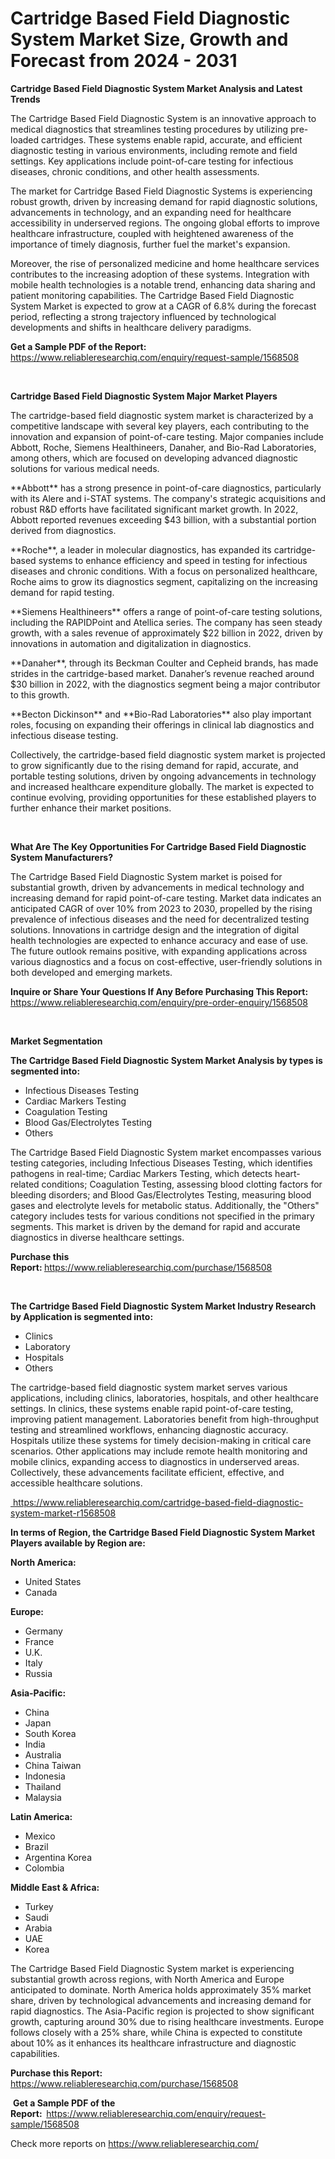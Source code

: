 <p><h1>Cartridge Based Field Diagnostic System Market Size, Growth and Forecast from 2024 - 2031</h1></p><p><strong>Cartridge Based Field Diagnostic System Market Analysis and Latest Trends</strong></p>
<p><p>The Cartridge Based Field Diagnostic System is an innovative approach to medical diagnostics that streamlines testing procedures by utilizing pre-loaded cartridges. These systems enable rapid, accurate, and efficient diagnostic testing in various environments, including remote and field settings. Key applications include point-of-care testing for infectious diseases, chronic conditions, and other health assessments. </p><p>The market for Cartridge Based Field Diagnostic Systems is experiencing robust growth, driven by increasing demand for rapid diagnostic solutions, advancements in technology, and an expanding need for healthcare accessibility in underserved regions. The ongoing global efforts to improve healthcare infrastructure, coupled with heightened awareness of the importance of timely diagnosis, further fuel the market's expansion. </p><p>Moreover, the rise of personalized medicine and home healthcare services contributes to the increasing adoption of these systems. Integration with mobile health technologies is a notable trend, enhancing data sharing and patient monitoring capabilities. The Cartridge Based Field Diagnostic System Market is expected to grow at a CAGR of 6.8% during the forecast period, reflecting a strong trajectory influenced by technological developments and shifts in healthcare delivery paradigms.</p></p>
<p><strong>Get a Sample PDF of the Report:&nbsp;</strong> <a href="https://www.reliableresearchiq.com/enquiry/request-sample/1568508?utm_campaign=1144&utm_medium=2&utm_source=Github&utm_content=ia&utm_term=28122024&utm_id=cartridge-based-field-diagnostic-system">https://www.reliableresearchiq.com/enquiry/request-sample/1568508</a></p>
<p>&nbsp;</p>
<p><strong>Cartridge Based Field Diagnostic System Major Market Players</strong></p>
<p><p>The cartridge-based field diagnostic system market is characterized by a competitive landscape with several key players, each contributing to the innovation and expansion of point-of-care testing. Major companies include Abbott, Roche, Siemens Healthineers, Danaher, and Bio-Rad Laboratories, among others, which are focused on developing advanced diagnostic solutions for various medical needs.</p><p>**Abbott** has a strong presence in point-of-care diagnostics, particularly with its Alere and i-STAT systems. The company's strategic acquisitions and robust R&D efforts have facilitated significant market growth. In 2022, Abbott reported revenues exceeding $43 billion, with a substantial portion derived from diagnostics.</p><p>**Roche**, a leader in molecular diagnostics, has expanded its cartridge-based systems to enhance efficiency and speed in testing for infectious diseases and chronic conditions. With a focus on personalized healthcare, Roche aims to grow its diagnostics segment, capitalizing on the increasing demand for rapid testing.</p><p>**Siemens Healthineers** offers a range of point-of-care testing solutions, including the RAPIDPoint and Atellica series. The company has seen steady growth, with a sales revenue of approximately $22 billion in 2022, driven by innovations in automation and digitalization in diagnostics.</p><p>**Danaher**, through its Beckman Coulter and Cepheid brands, has made strides in the cartridge-based market. Danaher’s revenue reached around $30 billion in 2022, with the diagnostics segment being a major contributor to this growth.</p><p>**Becton Dickinson** and **Bio-Rad Laboratories** also play important roles, focusing on expanding their offerings in clinical lab diagnostics and infectious disease testing.</p><p>Collectively, the cartridge-based field diagnostic system market is projected to grow significantly due to the rising demand for rapid, accurate, and portable testing solutions, driven by ongoing advancements in technology and increased healthcare expenditure globally. The market is expected to continue evolving, providing opportunities for these established players to further enhance their market positions.</p></p>
<p>&nbsp;</p>
<p><strong>What Are The Key Opportunities For Cartridge Based Field Diagnostic System Manufacturers?</strong></p>
<p><p>The Cartridge Based Field Diagnostic System market is poised for substantial growth, driven by advancements in medical technology and increasing demand for rapid point-of-care testing. Market data indicates an anticipated CAGR of over 10% from 2023 to 2030, propelled by the rising prevalence of infectious diseases and the need for decentralized testing solutions. Innovations in cartridge design and the integration of digital health technologies are expected to enhance accuracy and ease of use. The future outlook remains positive, with expanding applications across various diagnostics and a focus on cost-effective, user-friendly solutions in both developed and emerging markets.</p></p>
<p><strong>Inquire or Share Your Questions If Any Before Purchasing This Report:</strong> <a href="https://www.reliableresearchiq.com/enquiry/pre-order-enquiry/1568508?utm_campaign=1144&utm_medium=2&utm_source=Github&utm_content=ia&utm_term=28122024&utm_id=cartridge-based-field-diagnostic-system">https://www.reliableresearchiq.com/enquiry/pre-order-enquiry/1568508</a></p>
<p>&nbsp;</p>
<p><strong>Market Segmentation</strong></p>
<p><strong>The Cartridge Based Field Diagnostic System Market Analysis by types is segmented into:</strong></p>
<p><ul><li>Infectious Diseases Testing</li><li>Cardiac Markers Testing</li><li>Coagulation Testing</li><li>Blood Gas/Electrolytes Testing</li><li>Others</li></ul></p>
<p><p>The Cartridge Based Field Diagnostic System market encompasses various testing categories, including Infectious Diseases Testing, which identifies pathogens in real-time; Cardiac Markers Testing, which detects heart-related conditions; Coagulation Testing, assessing blood clotting factors for bleeding disorders; and Blood Gas/Electrolytes Testing, measuring blood gases and electrolyte levels for metabolic status. Additionally, the "Others" category includes tests for various conditions not specified in the primary segments. This market is driven by the demand for rapid and accurate diagnostics in diverse healthcare settings.</p></p>
<p><strong>Purchase this Report:&nbsp;</strong><a href="https://www.reliableresearchiq.com/purchase/1568508?utm_campaign=1144&utm_medium=2&utm_source=Github&utm_content=ia&utm_term=28122024&utm_id=cartridge-based-field-diagnostic-system">https://www.reliableresearchiq.com/purchase/1568508</a></p>
<p>&nbsp;</p>
<p><strong>The Cartridge Based Field Diagnostic System Market Industry Research by Application is segmented into:</strong></p>
<p><ul><li>Clinics</li><li>Laboratory</li><li>Hospitals</li><li>Others</li></ul></p>
<p><p>The cartridge-based field diagnostic system market serves various applications, including clinics, laboratories, hospitals, and other healthcare settings. In clinics, these systems enable rapid point-of-care testing, improving patient management. Laboratories benefit from high-throughput testing and streamlined workflows, enhancing diagnostic accuracy. Hospitals utilize these systems for timely decision-making in critical care scenarios. Other applications may include remote health monitoring and mobile clinics, expanding access to diagnostics in underserved areas. Collectively, these advancements facilitate efficient, effective, and accessible healthcare solutions.</p></p>
<p><a href="https://www.reliableresearchiq.com/cartridge-based-field-diagnostic-system-market-r1568508?utm_campaign=1144&utm_medium=2&utm_source=Github&utm_content=ia&utm_term=28122024&utm_id=cartridge-based-field-diagnostic-system">&nbsp;https://www.reliableresearchiq.com/cartridge-based-field-diagnostic-system-market-r1568508</a></p>
<p><strong>In terms of Region, the Cartridge Based Field Diagnostic System Market Players available by Region are:</strong></p>
<p>
    <p> <strong> North America: </strong>
        <ul>
            <li>United States</li>
            <li>Canada</li>
        </ul>
        </p> 
    <p> <strong> Europe: </strong>
        <ul>
            <li>Germany</li>
            <li>France</li>
            <li>U.K.</li>
            <li>Italy</li>
            <li>Russia</li>
        </ul>
        </p> 
    <p> <strong> Asia-Pacific: </strong>
        <ul>
            <li>China</li>
            <li>Japan</li>
            <li>South Korea</li>
            <li>India</li>
            <li>Australia</li>
            <li>China Taiwan</li>
            <li>Indonesia</li>
            <li>Thailand</li>
            <li>Malaysia</li>
        </ul>
        </p> 
    <p> <strong> Latin America: </strong>
        <ul>
            <li>Mexico</li>
            <li>Brazil</li>
            <li>Argentina Korea</li>
            <li>Colombia</li>
        </ul>
        </p> 
    <p> <strong> Middle East & Africa: </strong>
        <ul>
            <li>Turkey</li>
            <li>Saudi</li>
            <li>Arabia</li>
            <li>UAE</li>
            <li>Korea</li>
        </ul>
    </p>
    </p>
<p><p>The Cartridge Based Field Diagnostic System market is experiencing substantial growth across regions, with North America and Europe anticipated to dominate. North America holds approximately 35% market share, driven by technological advancements and increasing demand for rapid diagnostics. The Asia-Pacific region is projected to show significant growth, capturing around 30% due to rising healthcare investments. Europe follows closely with a 25% share, while China is expected to constitute about 10% as it enhances its healthcare infrastructure and diagnostic capabilities.</p></p>
<p><strong>Purchase this Report: </strong><a href="https://www.reliableresearchiq.com/purchase/1568508?utm_campaign=1144&utm_medium=2&utm_source=Github&utm_content=ia&utm_term=28122024&utm_id=cartridge-based-field-diagnostic-system">https://www.reliableresearchiq.com/purchase/1568508</a></p>
<p>&nbsp;<strong>Get a Sample PDF of the Report:&nbsp;&nbsp;</strong><a href="https://www.reliableresearchiq.com/enquiry/request-sample/1568508?utm_campaign=1144&utm_medium=2&utm_source=Github&utm_content=ia&utm_term=28122024&utm_id=cartridge-based-field-diagnostic-system">https://www.reliableresearchiq.com/enquiry/request-sample/1568508</a></p>
<p><strong></strong></p>
<p>Check more reports on <a href="https://www.reliableresearchiq.com/?utm_campaign=1144&utm_medium=2&utm_source=Github&utm_content=ia&utm_term=28122024&utm_id=cartridge-based-field-diagnostic-system">https://www.reliableresearchiq.com/</a></p>